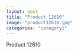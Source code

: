 ```yaml
---
layout: post
title: "Product 12610"
image: "product12610.jpg"
categories: "category1"
---
```

Product 12610
